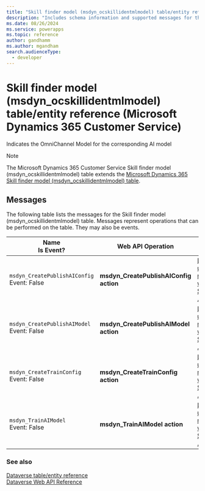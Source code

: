 ```yaml
---
title: "Skill finder model (msdyn_ocskillidentmlmodel) table/entity reference (Microsoft Dynamics 365 Customer Service)"
description: "Includes schema information and supported messages for the Skill finder model (msdyn_ocskillidentmlmodel) table/entity with Microsoft Dynamics 365 Customer Service."
ms.date: 08/26/2024
ms.service: powerapps
ms.topic: reference
author: gandhamm
ms.author: mgandham
search.audienceType: 
  - developer
---
```


# Skill finder model (msdyn_ocskillidentmlmodel) table/entity reference (Microsoft Dynamics 365 Customer Service)

Indicates the OmniChannel Model for the corresponding AI model

> [!NOTE]
> The Microsoft Dynamics 365 Customer Service Skill finder model (msdyn_ocskillidentmlmodel) table extends the [Microsoft Dynamics 365 Skill finder model (msdyn_ocskillidentmlmodel) table](/dynamics365/developer/entities/msdyn_ocskillidentmlmodel).


## Messages

The following table lists the messages for the Skill finder model (msdyn_ocskillidentmlmodel) table.
Messages represent operations that can be performed on the table. They may also be events.

| Name <br />Is Event? |Web API Operation |SDK for .NET |
| ---- | ----- |----- |
| `msdyn_CreatePublishAIConfig`<br />Event: False |**msdyn_CreatePublishAIConfig action** |[Learn to use messages with the SDK for .NET](/power-apps/developer/data-platform/org-service/use-messages)|
| `msdyn_CreatePublishAIModel`<br />Event: False |**msdyn_CreatePublishAIModel action** |[Learn to use messages with the SDK for .NET](/power-apps/developer/data-platform/org-service/use-messages)|
| `msdyn_CreateTrainConfig`<br />Event: False |**msdyn_CreateTrainConfig action** |[Learn to use messages with the SDK for .NET](/power-apps/developer/data-platform/org-service/use-messages)|
| `msdyn_TrainAIModel`<br />Event: False |**msdyn_TrainAIModel action** |[Learn to use messages with the SDK for .NET](/power-apps/developer/data-platform/org-service/use-messages)|





### See also

[Dataverse table/entity reference](../about-entity-reference.md)  
[Dataverse Web API Reference](/power-apps/developer/data-platform/webapi/reference/about)   

